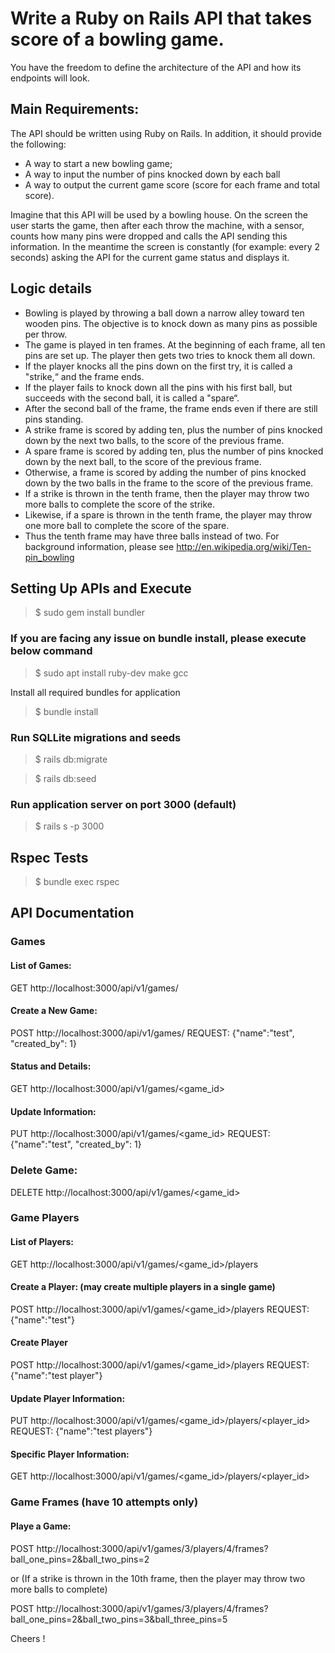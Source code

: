 # Write a Ruby on Rails API that takes score of a bowling game.

You have the freedom to define the architecture of the API and how its endpoints will look.

## Main Requirements:

The API should be written using Ruby on Rails. In addition, it should provide the following:
- A way to start a new bowling game;
- A way to input the number of pins knocked down by each ball
- A way to output the current game score (score for each frame and total score).

Imagine that this API will be used by a bowling house. On the screen the user starts the game, then after each throw the machine, with a sensor, counts how many pins were dropped and calls the API sending this information. In the meantime the screen is constantly (for example: every 2 seconds) asking the API for the current game status and displays it.



## Logic details
- Bowling is played by throwing a ball down a narrow alley toward ten wooden pins. The objective is to knock down as many pins as possible per throw.
- The game is played in ten frames. At the beginning of each frame, all ten pins are set up. The
player then gets two tries to knock them all down.
- If the player knocks all the pins down on the first try, it is called a "strike,“ and the frame ends.
- If the player fails to knock down all the pins with his first ball, but succeeds with the second ball, it
is called a "spare“.
- After the second ball of the frame, the frame ends even if there are still pins standing.
- A strike frame is scored by adding ten, plus the number of pins knocked down by the next two
balls, to the score of the previous frame.
- A spare frame is scored by adding ten, plus the number of pins knocked down by the next ball, to
the score of the previous frame.
- Otherwise, a frame is scored by adding the number of pins knocked down by the two balls in the
frame to the score of the previous frame.
- If a strike is thrown in the tenth frame, then the player may throw two more balls to complete the score of the strike.
- Likewise, if a spare is thrown in the tenth frame, the player may throw one more ball to complete the score of the spare.
- Thus the tenth frame may have three balls instead of two.
For background information, please see http://en.wikipedia.org/wiki/Ten-pin_bowling



## Setting Up APIs and Execute

> $ sudo gem install bundler

### If you are facing any issue on bundle install, please execute below command

> $ sudo apt install ruby-dev make gcc 

Install all required bundles for application

> $ bundle install

### Run SQLLite migrations and seeds

> $ rails db:migrate

> $ rails db:seed

### Run application server on port 3000 (default)

>  $ rails s -p 3000



## Rspec Tests

> $ bundle exec rspec



## API Documentation

### Games
#### List of Games: 
GET http://localhost:3000/api/v1/games/

#### Create a New Game: 
POST http://localhost:3000/api/v1/games/ 
REQUEST: {"name":"test", "created_by": 1}

#### Status and Details: 
GET http://localhost:3000/api/v1/games/<game_id>

#### Update Information: 
PUT http://localhost:3000/api/v1/games/<game_id> 
REQUEST: {"name":"test", "created_by": 1} 

### Delete Game:
DELETE http://localhost:3000/api/v1/games/<game_id>


### Game Players
#### List of Players: 
GET http://localhost:3000/api/v1/games/<game_id>/players

#### Create a Player: (may create multiple players in a single game)
POST http://localhost:3000/api/v1/games/<game_id>/players
REQUEST: {"name":"test"}

#### Create Player
POST http://localhost:3000/api/v1/games/<game_id>/players
REQUEST: {"name":"test player"}

#### Update Player Information:
PUT http://localhost:3000/api/v1/games/<game_id>/players/<player_id>
REQUEST: {"name":"test players"}

#### Specific Player Information:
GET http://localhost:3000/api/v1/games/<game_id>/players/<player_id>


### Game Frames (have 10 attempts only)
#### Playe a Game: 
POST http://localhost:3000/api/v1/games/3/players/4/frames?ball_one_pins=2&ball_two_pins=2

or (If a strike is thrown in the 10th frame, then the player may throw two more balls to complete)

POST http://localhost:3000/api/v1/games/3/players/4/frames?ball_one_pins=2&ball_two_pins=3&ball_three_pins=5



Cheers !